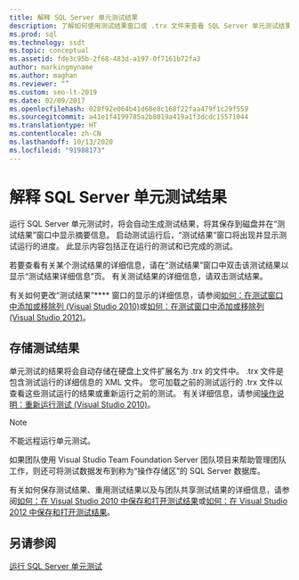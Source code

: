 ```yaml
---
title: 解释 SQL Server 单元测试结果
description: 了解如何使用测试结果窗口或 .trx 文件来查看 SQL Server 单元测试结果。 查看如何获取有关结果的详细信息。
ms.prod: sql
ms.technology: ssdt
ms.topic: conceptual
ms.assetid: fde3c95b-2f68-483d-a197-0f7161b72fa3
author: markingmyname
ms.author: maghan
ms.reviewer: “”
ms.custom: seo-lt-2019
ms.date: 02/09/2017
ms.openlocfilehash: 028f92e064b41d68e8c168f22faa479f1c29f559
ms.sourcegitcommit: a41e1f4199785a2b8019a419a1f3dcdc15571044
ms.translationtype: HT
ms.contentlocale: zh-CN
ms.lasthandoff: 10/13/2020
ms.locfileid: "91988173"
---
```

# <a name="interpreting-sql-server-unit-test-results"></a>解释 SQL Server 单元测试结果

运行 SQL Server 单元测试时，将会自动生成测试结果，将其保存到磁盘并在“测试结果”窗口中显示摘要信息。 启动测试运行后，“测试结果”窗口将出现并显示测试运行的进度。 此显示内容包括正在运行的测试和已完成的测试。  
  
若要查看有关某个测试结果的详细信息，请在“测试结果”窗口中双击该测试结果以显示“测试结果详细信息”页。 有关测试结果的详细信息，请双击测试结果。  
  
有关如何更改“测试结果”**** 窗口的显示的详细信息，请参阅[如何：在测试窗口中添加或移除列 (Visual Studio 2010)](/previous-versions/visualstudio/visual-studio-2010/ms182508(v=vs.100))或[如何：在测试窗口中添加或移除列 (Visual Studio 2012)](/previous-versions/visualstudio/visual-studio-2012/ms182508(v=vs.110))。  
  
## <a name="storing-test-results"></a>存储测试结果  
单元测试的结果将会自动存储在硬盘上文件扩展名为 .trx 的文件中。 .trx 文件是包含测试运行的详细信息的 XML 文件。 您可加载之前的测试运行的 .trx 文件以查看这些测试运行的结果或重新运行之前的测试。 有关详细信息，请参阅[操作说明：重新运行测试 (Visual Studio 2010)](/previous-versions/visualstudio/visual-studio-2010/ms182472(v=vs.100))。  
  
> [!NOTE]  
> 不能远程运行单元测试。  
  
如果团队使用 Visual Studio Team Foundation Server 团队项目来帮助管理团队工作，则还可将测试数据发布到称为“操作存储区”的 SQL Server 数据库。  
  
有关如何保存测试结果、重用测试结果以及与团队共享测试结果的详细信息，请参阅[如何：在 Visual Studio 2010 中保存和打开测试结果](/previous-versions/visualstudio/visual-studio-2010/ms404662(v=vs.100))或[如何：在 Visual Studio 2012 中保存和打开测试结果](/previous-versions/ms404662(v=vs.140))。  
  
## <a name="see-also"></a>另请参阅  
[运行 SQL Server 单元测试](../ssdt/running-sql-server-unit-tests.md)  
